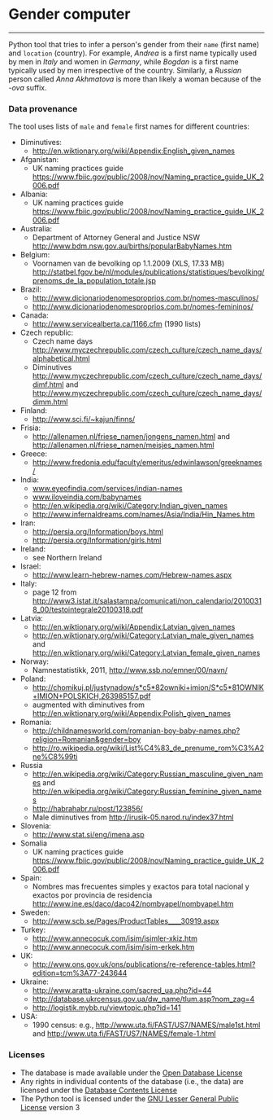 # Gender computer
---

Python tool that tries to infer a person's gender from their `name` (first name) and `location` (country). For example, *Andrea* is a first name typically used by men in *Italy* and women in *Germany*, while *Bogdan* is a first name typically used by men irrespective of the country. Similarly, a *Russian* person called *Anna Akhmatova* is more than likely a woman because of the *-ova* suffix.

### Data provenance

The tool uses lists of `male` and `female` first names for different countries:

- Diminutives: 
	- http://en.wiktionary.org/wiki/Appendix:English_given_names
- Afganistan:
	- UK naming practices guide https://www.fbiic.gov/public/2008/nov/Naming_practice_guide_UK_2006.pdf
- Albania:
	- UK naming practices guide https://www.fbiic.gov/public/2008/nov/Naming_practice_guide_UK_2006.pdf
- Australia:
	- Department of Attorney General and Justice NSW http://www.bdm.nsw.gov.au/births/popularBabyNames.htm
- Belgium: 
	- Voornamen van de bevolking op 1.1.2009 (XLS, 17.33 MB) http://statbel.fgov.be/nl/modules/publications/statistiques/bevolking/prenoms_de_la_population_totale.jsp
- Brazil:
	- http://www.dicionariodenomesproprios.com.br/nomes-masculinos/ 
	- http://www.dicionariodenomesproprios.com.br/nomes-femininos/
- Canada:
	- http://www.servicealberta.ca/1166.cfm (1990 lists)
- Czech republic: 
	- Czech name days http://www.myczechrepublic.com/czech_culture/czech_name_days/alphabetical.html
	- Diminutives http://www.myczechrepublic.com/czech_culture/czech_name_days/dimf.html and http://www.myczechrepublic.com/czech_culture/czech_name_days/dimm.html
- Finland: 
	- http://www.sci.fi/~kajun/finns/
- Frisia: 
	- http://allenamen.nl/friese_namen/jongens_namen.html and http://allenamen.nl/friese_namen/meisjes_namen.html
- Greece: 
	- http://www.fredonia.edu/faculty/emeritus/edwinlawson/greeknames/
- India:
	- www.eyeofindia.com/services/indian-names
	- www.iloveindia.com/babynames
	- http://en.wikipedia.org/wiki/Category:Indian_given_names
	- http://www.infernaldreams.com/names/Asia/India/Hin_Names.htm
- Iran:
	- http://persia.org/Information/boys.html
	- http://persia.org/Information/girls.html
- Ireland:
	- see Northern Ireland
- Israel:
	- http://www.learn-hebrew-names.com/Hebrew-names.aspx
- Italy: 
	- page 12 from http://www3.istat.it/salastampa/comunicati/non_calendario/20100318_00/testointegrale20100318.pdf
- Latvia:
	- http://en.wiktionary.org/wiki/Appendix:Latvian_given_names
	- http://en.wiktionary.org/wiki/Category:Latvian_male_given_names and http://en.wiktionary.org/wiki/Category:Latvian_female_given_names
- Norway:
	- Namnestatistikk, 2011, http://www.ssb.no/emner/00/navn/
- Poland:
	- http://chomikuj.pl/justynadow/s*c5*82owniki+imion/S*c5*81OWNIK+IMION+POLSKICH,263985157.pdf
	- augmented with diminutives from http://en.wiktionary.org/wiki/Appendix:Polish_given_names
- Romania:
	- http://childnamesworld.com/romanian-boy-baby-names.php?religion=Romanian&gender=boy
	- http://ro.wikipedia.org/wiki/List%C4%83_de_prenume_rom%C3%A2ne%C8%99ti
- Russia
	- http://en.wikipedia.org/wiki/Category:Russian_masculine_given_names and http://en.wikipedia.org/wiki/Category:Russian_feminine_given_names
	- http://habrahabr.ru/post/123856/
	- Male diminutives from http://irusik-05.narod.ru/index37.html
- Slovenia:
	- http://www.stat.si/eng/imena.asp
- Somalia
	- UK naming practices guide https://www.fbiic.gov/public/2008/nov/Naming_practice_guide_UK_2006.pdf
- Spain:
	- Nombres mas frecuentes simples y exactos para total nacional y exactos por provincia de residencia http://www.ine.es/daco/daco42/nombyapel/nombyapel.htm
- Sweden:
	- http://www.scb.se/Pages/ProductTables____30919.aspx
- Turkey:
	- http://www.annecocuk.com/isim/isimler-xkiz.htm
	- http://www.annecocuk.com/isim/isim-erkek.htm
- UK:
	- http://www.ons.gov.uk/ons/publications/re-reference-tables.html?edition=tcm%3A77-243644
- Ukraine:
	- http://www.aratta-ukraine.com/sacred_ua.php?id=44 
	- http://database.ukrcensus.gov.ua/dw_name/tlum.asp?nom_zag=4
	- http://logistik.mybb.ru/viewtopic.php?id=141
- USA:
	- 1990 census: e.g., http://www.uta.fi/FAST/US7/NAMES/male1st.html and http://www.uta.fi/FAST/US7/NAMES/female-1.html


### Licenses

- The database is made available under the [Open Database License](http://opendatacommons.org/licenses/odbl/1.0/)
- Any rights in individual contents of the database (i.e., the data) are licensed under the [Database Contents License](http://opendatacommons.org/licenses/dbcl/1.0/)
- The Python tool is licensed under the [GNU Lesser General Public License](http://www.gnu.org/licenses/lgpl.txt) version 3
